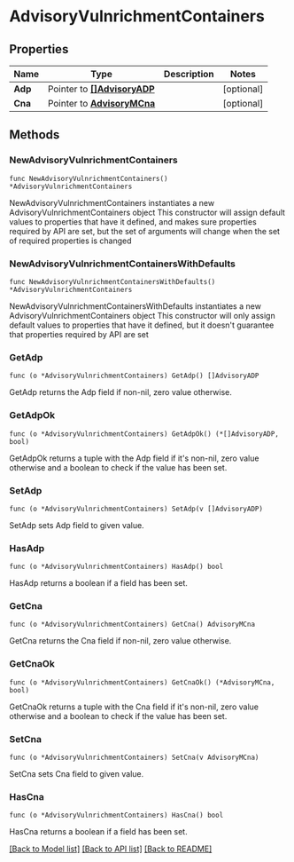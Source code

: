 # AdvisoryVulnrichmentContainers

## Properties

Name | Type | Description | Notes
------------ | ------------- | ------------- | -------------
**Adp** | Pointer to [**[]AdvisoryADP**](AdvisoryADP.md) |  | [optional] 
**Cna** | Pointer to [**AdvisoryMCna**](AdvisoryMCna.md) |  | [optional] 

## Methods

### NewAdvisoryVulnrichmentContainers

`func NewAdvisoryVulnrichmentContainers() *AdvisoryVulnrichmentContainers`

NewAdvisoryVulnrichmentContainers instantiates a new AdvisoryVulnrichmentContainers object
This constructor will assign default values to properties that have it defined,
and makes sure properties required by API are set, but the set of arguments
will change when the set of required properties is changed

### NewAdvisoryVulnrichmentContainersWithDefaults

`func NewAdvisoryVulnrichmentContainersWithDefaults() *AdvisoryVulnrichmentContainers`

NewAdvisoryVulnrichmentContainersWithDefaults instantiates a new AdvisoryVulnrichmentContainers object
This constructor will only assign default values to properties that have it defined,
but it doesn't guarantee that properties required by API are set

### GetAdp

`func (o *AdvisoryVulnrichmentContainers) GetAdp() []AdvisoryADP`

GetAdp returns the Adp field if non-nil, zero value otherwise.

### GetAdpOk

`func (o *AdvisoryVulnrichmentContainers) GetAdpOk() (*[]AdvisoryADP, bool)`

GetAdpOk returns a tuple with the Adp field if it's non-nil, zero value otherwise
and a boolean to check if the value has been set.

### SetAdp

`func (o *AdvisoryVulnrichmentContainers) SetAdp(v []AdvisoryADP)`

SetAdp sets Adp field to given value.

### HasAdp

`func (o *AdvisoryVulnrichmentContainers) HasAdp() bool`

HasAdp returns a boolean if a field has been set.

### GetCna

`func (o *AdvisoryVulnrichmentContainers) GetCna() AdvisoryMCna`

GetCna returns the Cna field if non-nil, zero value otherwise.

### GetCnaOk

`func (o *AdvisoryVulnrichmentContainers) GetCnaOk() (*AdvisoryMCna, bool)`

GetCnaOk returns a tuple with the Cna field if it's non-nil, zero value otherwise
and a boolean to check if the value has been set.

### SetCna

`func (o *AdvisoryVulnrichmentContainers) SetCna(v AdvisoryMCna)`

SetCna sets Cna field to given value.

### HasCna

`func (o *AdvisoryVulnrichmentContainers) HasCna() bool`

HasCna returns a boolean if a field has been set.


[[Back to Model list]](../README.md#documentation-for-models) [[Back to API list]](../README.md#documentation-for-api-endpoints) [[Back to README]](../README.md)


